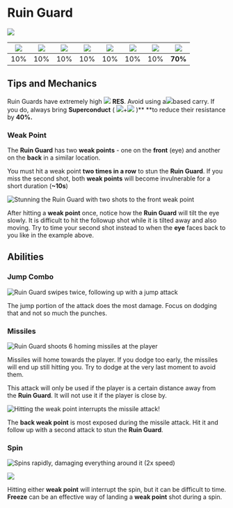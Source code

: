 # Ruin Guard

![](../../.gitbook/assets/ruin-guard.jpg)

| ![](../../.gitbook/assets/pyro_small.png)  | ![](../../.gitbook/assets/hydro_small.png)  | ![](../../.gitbook/assets/cryo_small.png)  | ![](../../.gitbook/assets/electro_small.png)  | ![](../../.gitbook/assets/anemo_small.png)  | ![](../../.gitbook/assets/geo_small.png)  | ![](../../.gitbook/assets/dendro_small.png)  | ![](../../.gitbook/assets/physical_small.png)  |
| :----------------------------------------: | :-----------------------------------------: | :----------------------------------------: | :-------------------------------------------: | :-----------------------------------------: | :---------------------------------------: | :------------------------------------------: | :--------------------------------------------: |
|                     10%                    |                     10%                     |                     10%                    |                      10%                      |                     10%                     |                    10%                    |                      10%                     |                     **70%**                    |

## Tips and Mechanics

Ruin Guards have extremely high ![](../../.gitbook/assets/physical_small.png) **RES**. Avoid using a![](../../.gitbook/assets/physical_small.png)based carry. If you do, always bring **Superconduct** ( ![](../../.gitbook/assets/cryo_small.png)+![](../../.gitbook/assets/electro_small.png) )** **to reduce their resistance by **40%.**

### Weak Point

The **Ruin Guard** has two **weak points** - one on the **front** (eye) and another on the **back** in a similar location.

You must hit a weak point **two times in a row** to stun the **Ruin Guard**. If you miss the second shot, both **weak points** will become invulnerable for a short duration (**\~10s**)

![Stunning the Ruin Guard with two shots to the front weak point](../../.gitbook/assets/ruinguard_stun.gif)

After hitting a **weak point** once, notice how the **Ruin Guard** will tilt the eye slowly. It is difficult to hit the followup shot while it is tilted away and also moving. Try to time your second shot instead to when the **eye** faces back to you like in the example above.

## Abilities

### Jump Combo

![Ruin Guard swipes twice, following up with a jump attack](../../.gitbook/assets/ruinguard_jump.gif)

The jump portion of the attack does the most damage. Focus on dodging that and not so much the punches.

### Missiles

![Ruin Guard shoots 6 homing missiles at the player](../../.gitbook/assets/ruinguard_missile.gif)

Missiles will home towards the player. If you dodge too early, the missiles will end up still hitting you. Try to dodge at the very last moment to avoid them.

This attack will only be used if the player is a certain distance away from the **Ruin Guard**. It will not use it if the player is close by.

![Hitting the weak point interrupts the missile attack!](../../.gitbook/assets/ruinguard_stun_back.gif)

The **back weak point** is most exposed during the missile attack. Hit it and follow up with a second attack to stun the **Ruin Guard**.

### Spin

![Spins rapidly, damaging everything around it (2x speed)](../../.gitbook/assets/ruinguard_spin.gif)

![](../../.gitbook/assets/ruinguard_spin_stun.gif)

Hitting either **weak point** will interrupt the spin, but it can be difficult to time. **Freeze** can be an effective way of landing a **weak point** shot during a spin.
